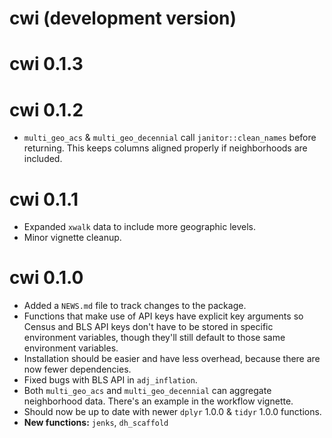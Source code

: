 # cwi (development version)

# cwi 0.1.3

# cwi 0.1.2

* `multi_geo_acs` & `multi_geo_decennial` call `janitor::clean_names` before returning. This keeps columns aligned properly if neighborhoods are included.

# cwi 0.1.1

* Expanded `xwalk` data to include more geographic levels.
* Minor vignette cleanup.

# cwi 0.1.0

* Added a `NEWS.md` file to track changes to the package.
* Functions that make use of API keys have explicit key arguments so Census and BLS API keys don't have to be stored in specific environment variables, though they'll still default to those same environment variables.
* Installation should be easier and have less overhead, because there are now fewer dependencies.
* Fixed bugs with BLS API in `adj_inflation`.
* Both `multi_geo_acs` and `multi_geo_decennial` can aggregate neighborhood data. There's an example in the workflow vignette.
* Should now be up to date with newer `dplyr` 1.0.0 & `tidyr` 1.0.0 functions. 
* **New functions:** `jenks`, `dh_scaffold`
